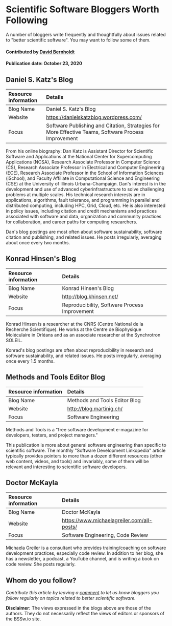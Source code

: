 # Scientific Software Bloggers Worth Following

<!--- deck text start --->
A number of bloggers write frequently and thoughtfully about issues related to "better scientific software".  You may want to follow some of them.
<!--- deck text end --->

#### Contributed by [David Bernholdt](http://github.com/bernhold "David Bernholdt")
#### Publication date: October 23, 2020 

## Daniel S. Katz's Blog
Resource information | Details
:--- | :--- 
Blog Name | Daniel S. Katz's Blog
Website | https://danielskatzblog.wordpress.com/
Focus | Software Publishing and Citation, Strategies for More Effective Teams, Software Process Improvement

From his online biography: Dan Katz is Assistant Director for Scientific Software and Applications at the National Center for Supercomputing Applications (NCSA), Research Associate Professor in Computer Science (CS), Research Associate Professor in Electrical and Computer Engineering (ECE), Research Associate Professor in the School of Information Sciences (iSchool), and Faculty Affiliate in Computational Science and Engineering (CSE) at the University of Illinois Urbana-Champaign. Dan's interest is in the development and use of advanced cyberinfrastructure to solve challenging problems at multiple scales. His technical research interests are in applications, algorithms, fault tolerance, and programming in parallel and distributed computing, including HPC, Grid, Cloud, etc. He is also interested in policy issues, including citation and credit mechanisms and practices associated with software and data, organization and community practices for collaboration, and career paths for computing researchers.

Dan's blog postings are most often about software sustainability, software citation and publishing, and related issues.  He posts irregularly, averaging about once every two months.

## Konrad Hinsen's Blog
Resource information | Details
:--- | :--- 
Blog Name | Konrad Hinsen's Blog
Website | http://blog.khinsen.net/
Focus | Reproducibility, Software Process Improvement

Konrad Hinsen is a researcher at the CNRS (Centre National de la Recherche Scientifique). He works at the Centre de Biophysique Moléculaire in Orléans and as an associate researcher at the Synchrotron SOLEIL.

Konrad's blog postings are often about reproducibility in research and software sustainability, and related issues.  He posts irregularly, averaging once every 1.5 months.

## Methods and Tools Editor Blog
Resource information | Details
:--- | :--- 
Blog Name | Methods and Tools Editor Blog
Website | http://blog.martinig.ch/
Focus | Software Engineering

Methods and Tools is a "free software development e-magazine for developers, testers, and project managers."

This publication is more about general software engineering than specific to scientific software. The monthly "Software Development Linkopedia" article typically provides pointers to more than a dozen different resources (other web content, videos, and tools) and invariably, some of them will be relevant and interesting to scientific software developers.

## Doctor McKayla
Resource information | Details
:--- | :--- 
Blog Name | Doctor McKayla
Website | https://www.michaelagreiler.com/all-posts/
Focus | Software Engineering, Code Review

Michaela Greiler is a consultant who provides training/coaching on software development practices, especially code review.  In addition to her blog, she has a newsletter, a podcast, a YouTube channel, and is writing a book on code review.  She posts regularly.

## Whom do you follow?
*Contribute this article by leaving a [comment](https://bssw.io/contact) to let us know bloggers you follow regularly on topics related to better scientific software.*

**Disclaimer:** The views expressed in the blogs above are those of the authors.  They do not necessarily reflect the views of editors or sponsors of the BSSw.io site.

<!---
Publish: yes
Topics: online learning, software publishing and citation, strategies for more effective teams, software process improvement, reproducibility, software engineering
Tags: website
Level: 2
Prerequisites: defaults
Aggregate: none
--->
